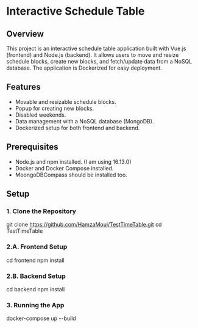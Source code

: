 # Interactive Schedule Table

## Overview

This project is an interactive schedule table application built with Vue.js (frontend) and Node.js (backend). It allows users to move and resize schedule blocks, create new blocks, and fetch/update data from a NoSQL database. The application is Dockerized for easy deployment.

## Features

- Movable and resizable schedule blocks.
- Popup for creating new blocks.
- Disabled weekends.
- Data management with a NoSQL database (MongoDB).
- Dockerized setup for both frontend and backend.

## Prerequisites

- Node.js and npm installed. (I am using 16.13.0)
- Docker and Docker Compose installed.
- MoongoDBCompass should be installed too.

## Setup

### 1. Clone the Repository


git clone https://github.com/HamzaMouj/TestTimeTable.git
cd TestTimeTable

### 2.A. Frontend Setup

cd frontend
npm install

### 2.B. Backend Setup

cd backend
npm install

### 3. Running the App 

docker-compose up --build 
